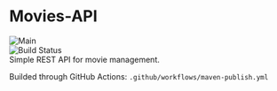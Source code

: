 Movies-API
==========
![Main](https://github.com/movies-app/movies-api/workflows/Java%20CI%20with%20Maven/badge.svg?branch=main)    
![Build Status](https://github.com/movies-app/movies-api/workflows/Java%20CI%20with%20Maven/badge.svg)  
Simple REST API for movie management.

Builded through GitHub Actions: `.github/workflows/maven-publish.yml`
